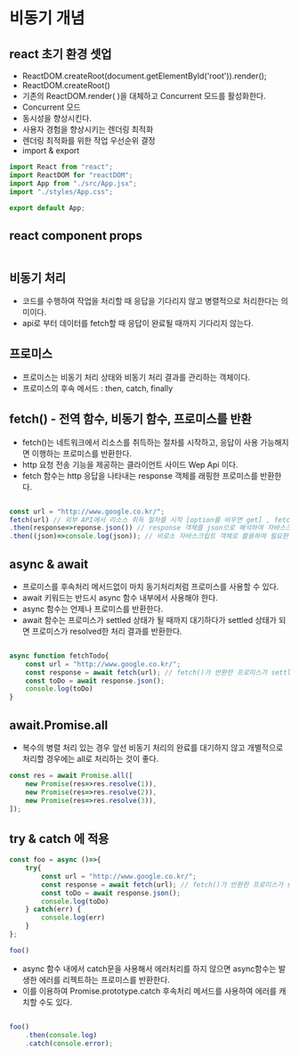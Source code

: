 # 비동기 개념

## react 초기 환경 셋업

- ReactDOM.createRoot(document.getElementById('root')).render(<App />);
- ReactDOM.createRoot()
- 기존의 ReactDOM.render( )을 대체하고 Concurrent 모드를 활성화한다.
- Concurrent 모드
- 동시성을 향상시킨다.
- 사용자 경험을 향상시키는 렌더링 최적화
- 렌더링 최적화를 위한 작업 우선순위 결정
- import & export

```javascript
import React from "react";
import ReactDOM for "reactDOM";
import App from "./src/App.jsx";
import "./styles/App.css";

export default App;
```

## react component props

```javascript

```

## 비동기 처리

- 코드를 수행하여 작업을 처리할 때 응답을 기다리지 않고 병렬적으로 처리한다는 의미이다.
- api로 부터 데이터를 fetch할 때 응답이 완료될 때까지 기다리지 않는다.

## 프로미스

- 프로미스는 비동기 처리 상태와 비동기 처리 결과를 관리하는 객체이다.
- 프로미스의 후속 메서드 : then, catch, finally

## fetch() - 전역 함수, 비동기 함수, 프로미스를 반환

- fetch()는 네트워크에서 리소스를 취득하는 절차를 시작하고, 응답이 사용 가능해지면 이행하는 프로미스를 반환한다.
- http 요청 전송 기능을 제공하는 클라이언트 사이드 Wep Api 이다.
- fetch 함수는 http 응답을 나타내는 response 객체를 래핑한 프로미스를 반환한다.

```javascript

const url = "http://www.google.co.kr/";
fetch(url) // 외부 API에서 리소스 취득 절차를 시작 [option를 비우면 get] , fetch는 response 객체를 래핑한 프로미스 객체를 반환한다.
.then(response=>reponse.json()) // response 객체를 json으로 해석하여 자바스크립트 객체를 반환한다.
.then((json)=>console.log(json)); // 비로소 자바스크립트 객체로 활용하여 필요한 코드를 수행한다.

```

## async & await

- 프로미스를 후속처리 메서드없이 마치 동기처리처럼 프로미스를 사용할 수 있다.
- await 키워드는 반드시 async 함수 내부에서 사용해야 한다.
- async 함수는 언제나 프로미스를 반환한다.
- await 함수는 프로미스가 settled 상태가 될 때까지 대기하다가 settled 상태가 되면 프로미스가 resolved한 처리 결과를 반환한다.

```javascript

async function fetchTodo{
    const url = "http://www.google.co.kr/";
    const response = await fetch(url); // fetch()가 반환한 프로미스가 settled 될 때까지 대기하다가 settled되면 프로미스가 resolved한 처리결과가 response 변수에 할당된다.
    const toDo = await response.json();
    console.log(toDo)
}

```

## await.Promise.all

- 복수의 병렬 처리 있는 경우 앞선 비동기 처리의 완료를 대기하지 않고 개별적으로 처리할 경우에는 all로 처리하는 것이 좋다.

```javascript
const res = await Promise.all([
    new Promise(res=>res.resolve(1)),
    new Promise(res=>res.resolve(2)),
    new Promise(res=>res.resolve(3)),
]);
```

## try & catch 에 적용

```javascript
const foo = async ()=>{
    try{
        const url = "http://www.google.co.kr/";
        const response = await fetch(url); // fetch()가 반환한 프로미스가 settled 될 때까지 대기하다가 settled되면 프로미스가 resolved한 처리결과가 response 변수에 할당된다.
        const toDo = await response.json();
        console.log(toDo)
    } catch(err) {
        console.log(err)
    }
};

foo()
```

- async 함수 내에서 catch문을 사용해서 에러처리를 하지 않으면 async함수는 발생한 에러를 리젝트하는 프로미스를 반환한다.
- 이를 이용하여 Promise.prototype.catch 후속처리 메서드를 사용하여 에러를 캐치할 수도 있다.

```javascript

foo()
    .then(console.log)
    .catch(console.error);    
```
